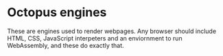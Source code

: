 # Octopus engines
These are engines used to render webpages. Any browser should include HTML, CSS, JavaScript interpeters and an enviornment to run WebAssembly, and these do exactly that.